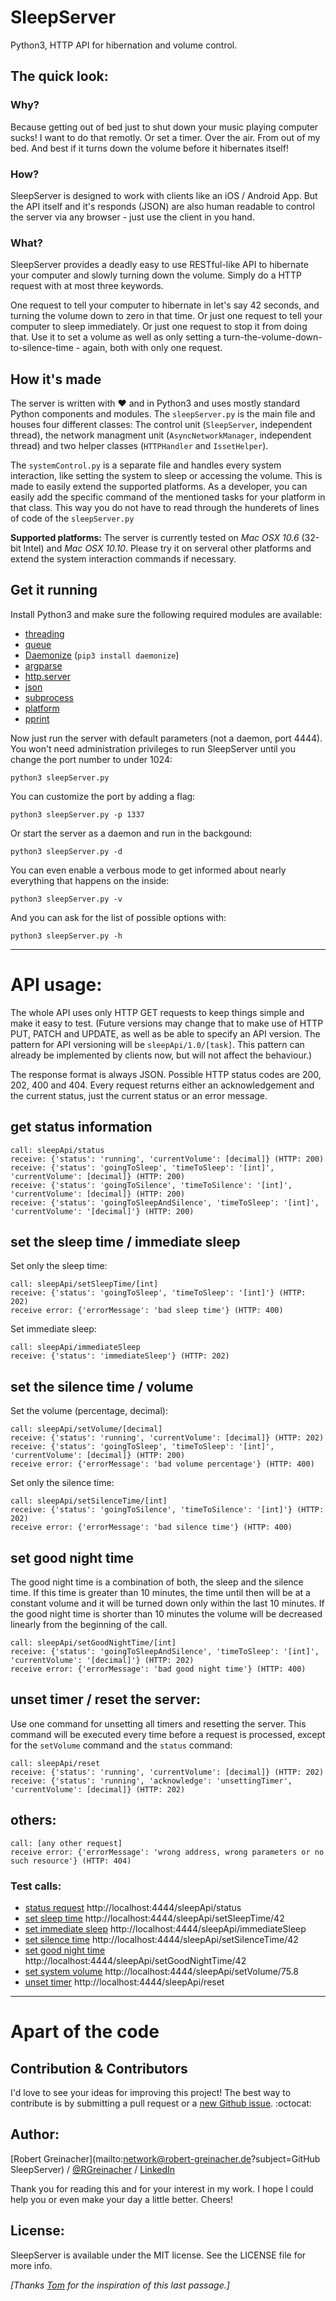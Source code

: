 # SleepServer

Python3, HTTP API for hibernation and volume control.

## The quick look:

### Why?

Because getting out of bed just to shut down your music playing computer sucks! I want to do that remotly. Or set a timer. Over the air. From out of my bed. And best if it turns down the volume before it hibernates itself!

### How?

SleepServer is designed to work with clients like an iOS / Android App. But the API itself and it's responds (JSON) are also human readable to control the server via any browser - just use the client in you hand.

### What?

SleepServer provides a deadly easy to use RESTful-like API to hibernate your computer and slowly turning down the volume. Simply do a HTTP request with at most three keywords.

One request to tell your computer to hibernate in let's say 42 seconds, and turning the volume down to zero in that time. Or just one request to tell your computer to sleep immediately. Or just one request to stop it from doing that. Use it to set a volume as well as only setting a turn-the-volume-down-to-silence-time - again, both with only one request.

## How it's made

The server is written with ❤ and in Python3 and uses mostly standard Python components and modules. The `sleepServer.py` is the main file and houses four different classes: The control unit (`SleepServer`, independent thread), the network managment unit (`AsyncNetworkManager`, independent thread) and two helper classes (`HTTPHandler` and `IssetHelper`).

The `systemControl.py` is a separate file and handles every system interaction, like setting the system to sleep or accessing the volume. This is made to easily extend the supported platforms. As a developer, you can easily add the specific command of the mentioned tasks for your platform in that class. This way you do not have to read through the hunderets of lines of code of the `sleepServer.py`

**Supported platforms:** The server is currently tested on *Mac OSX 10.6* (32-bit Intel) and *Mac OSX 10.10*. Please try it on serveral other platforms and extend the system interaction commands if necessary.

## Get it running
Install Python3 and make sure the following required modules are available:

- [threading](https://docs.python.org/3/library/threading.html)
- [queue](https://docs.python.org/3/library/queue.html)
- [Daemonize](https://github.com/thesharp/daemonize) (`pip3 install daemonize`)
- [argparse](https://docs.python.org/3/library/argparse.html)
- [http.server](https://docs.python.org/3/library/http.server.html)
- [json](https://docs.python.org/3/library/json.html)
- [subprocess](https://docs.python.org/3/library/subprocess.html)
- [platform](https://docs.python.org/3/library/platform.html)
- [pprint](https://docs.python.org/3/library/pprint.html)

Now just run the server with default parameters (not a daemon, port 4444). You won't need administration privileges to run SleepServer until you change the port number to under 1024:

	python3 sleepServer.py
	
You can customize the port by adding a flag:

	python3 sleepServer.py -p 1337
	
Or start the server as a daemon and run in the backgound:

	python3 sleepServer.py -d

You can even enable a verbous mode to get informed about nearly everything that happens on the inside:

	python3 sleepServer.py -v

And you can ask for the list of possible options with:

	python3 sleepServer.py -h

***

# API usage:
The whole API uses only HTTP GET requests to keep things simple and make it easy to test.
(Future versions may change that to make use of HTTP PUT, PATCH and UPDATE, as well as be able to specify an API version.
The pattern for API versioning will be `sleepApi/1.0/[task]`. This pattern can already be implemented by clients now, but will not affect the behaviour.)

The response format is always JSON. Possible HTTP status codes are 200, 202, 400 and 404.
Every request returns either an acknowledgement and the current status, just the current status or an error message.

## get status information
    call: sleepApi/status
    receive: {'status': 'running', 'currentVolume': [decimal]} (HTTP: 200)
    receive: {'status': 'goingToSleep', 'timeToSleep': '[int]', 'currentVolume': [decimal]} (HTTP: 200)
    receive: {'status': 'goingToSilence', 'timeToSilence': '[int]', 'currentVolume': [decimal]} (HTTP: 200)
    receive: {'status': 'goingToSleepAndSilence', 'timeToSleep': '[int]', 'currentVolume': '[decimal]'} (HTTP: 200)

## set the sleep time / immediate sleep

Set only the sleep time:

    call: sleepApi/setSleepTime/[int]
    receive: {'status': 'goingToSleep', 'timeToSleep': '[int]'} (HTTP: 202)
    receive error: {'errorMessage': 'bad sleep time'} (HTTP: 400)

Set immediate sleep:

    call: sleepApi/immediateSleep
    receive: {'status': 'immediateSleep'} (HTTP: 202)
    

## set the silence time / volume

Set the volume (percentage, decimal):

    call: sleepApi/setVolume/[decimal]
    receive: {'status': 'running', 'currentVolume': [decimal]} (HTTP: 202)
    receive: {'status': 'goingToSleep', 'timeToSleep': '[int]', 'currentVolume': [decimal]} (HTTP: 200)
    receive error: {'errorMessage': 'bad volume percentage'} (HTTP: 400)

Set only the silence time:

    call: sleepApi/setSilenceTime/[int]
    receive: {'status': 'goingToSilence', 'timeToSilence': '[int]'} (HTTP: 202)
    receive error: {'errorMessage': 'bad silence time'} (HTTP: 400)

## set good night time

The good night time is a combination of both, the sleep and the silence time. If this time is greater than 10 minutes, the time until then will be at a constant volume and it will be turned down only within the last 10 minutes. If the good night time is shorter than 10 minutes the volume will be decreased linearly from the beginning of the call.

	call: sleepApi/setGoodNightTime/[int]
	receive: {'status': 'goingToSleepAndSilence', 'timeToSleep': '[int]', 'currentVolume': '[decimal]'} (HTTP: 202)
	receive error: {'errorMessage': 'bad good night time'} (HTTP: 400)


## unset timer / reset the server:

Use one command for unsetting all timers and resetting the server. This command will be executed every time before a request is processed, except for the `setVolume` command and the `status` command:

    call: sleepApi/reset
    receive: {'status': 'running', 'currentVolume': [decimal]} (HTTP: 202)
    receive: {'status': 'running', 'acknowledge': 'unsettingTimer', 'currentVolume': [decimal]} (HTTP: 202)

## others:
    call: [any other request]
    receive error: {'errorMessage': 'wrong address, wrong parameters or no such resource'} (HTTP: 404)

### Test calls:
- [status request](http://localhost:4444/sleepApi/status) http://localhost:4444/sleepApi/status
- [set sleep time](http://localhost:4444/sleepApi/setSleepTime/42) http://localhost:4444/sleepApi/setSleepTime/42
- [set immediate sleep](http://localhost:4444/sleepApi/immediateSleep) http://localhost:4444/sleepApi/immediateSleep
- [set silence time](http://localhost:4444/sleepApi/setSilenceTime/42) http://localhost:4444/sleepApi/setSilenceTime/42
- [set good night time](http://localhost:4444/sleepApi/setGoodNightTime/42) http://localhost:4444/sleepApi/setGoodNightTime/42
- [set system volume](http://localhost:4444/sleepApi/setVolume/75.8) http://localhost:4444/sleepApi/setVolume/75.8
- [unset timer](http://localhost:4444/sleepApi/reset) http://localhost:4444/sleepApi/reset

***

# Apart of the code

## Contribution & Contributors

I'd love to see your ideas for improving this project!
The best way to contribute is by submitting a pull request or a [new Github issue](https://github.com/RGreinacher/SleepServer/issues/new). :octocat:

## Author:

[Robert Greinacher](mailto:network@robert-greinacher.de?subject=GitHub SleepServer) / [@RGreinacher](https://twitter.com/RGreinacher) / [LinkedIn](https://www.linkedin.com/profile/view?id=377637892)

Thank you for reading this and for your interest in my work. I hope I could help you or even make your day a little better. Cheers!

## License:

SleepServer is available under the MIT license. See the LICENSE file for more info.

*[Thanks [Tom](https://github.com/TomKnig) for the inspiration of this last passage.]*